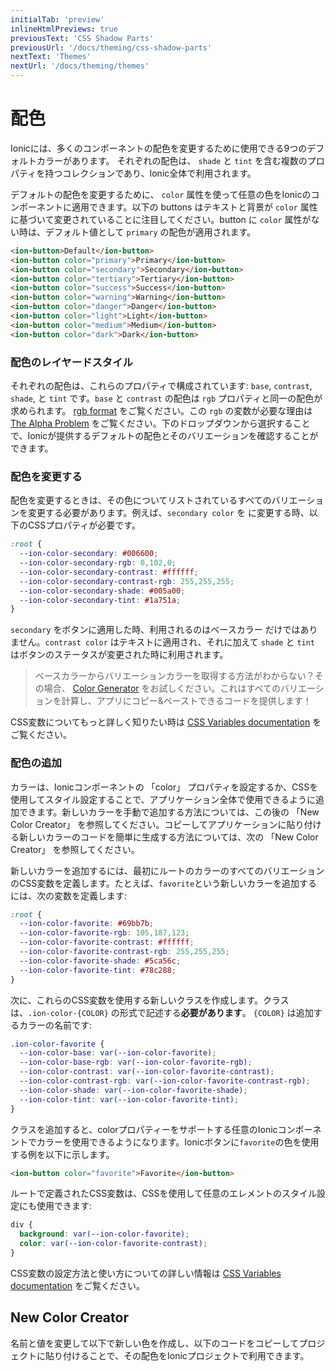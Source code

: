 ```yaml
---
initialTab: 'preview'
inlineHtmlPreviews: true
previousText: 'CSS Shadow Parts'
previousUrl: '/docs/theming/css-shadow-parts'
nextText: 'Themes'
nextUrl: '/docs/theming/themes'
---
```


# 配色

Ionicには、多くのコンポーネントの配色を変更するために使用できる9つのデフォルトカラーがあります。 それぞれの配色は、 `shade` と `tint` を含む複数のプロパティを持つコレクションであり、Ionic全体で利用されます。

デフォルトの配色を変更するために、 `color` 属性を使って任意の色をIonicのコンポーネントに適用できます。以下の buttons はテキストと背景が `color` 属性に基づいて変更されていることに注目してください。button に `color` 属性がない時は、デフォルト値として `primary` の配色が適用されます。

```html
<ion-button>Default</ion-button>
<ion-button color="primary">Primary</ion-button>
<ion-button color="secondary">Secondary</ion-button>
<ion-button color="tertiary">Tertiary</ion-button>
<ion-button color="success">Success</ion-button>
<ion-button color="warning">Warning</ion-button>
<ion-button color="danger">Danger</ion-button>
<ion-button color="light">Light</ion-button>
<ion-button color="medium">Medium</ion-button>
<ion-button color="dark">Dark</ion-button>
```

### 配色のレイヤードスタイル

それぞれの配色は、これらのプロパティで構成されています: `base`, `contrast`, `shade`, と `tint` です。`base` と `contrast` の配色は `rgb` プロパティと同一の配色が求められます。 <a href="https://developer.mozilla.org/en-US/docs/Glossary/RGB" target="_blank">rgb format</a> をご覧ください。この `rgb` の変数が必要な理由は [The Alpha Problem](#the-alpha-problem) をご覧ください。下のドロップダウンから選択することで、Ionicが提供するデフォルトの配色とそのバリエーションを確認することができます。

<layered-colors-select mode="md" no-prerender></layered-colors-select>

### 配色を変更する

配色を変更するときは、その色についてリストされているすべてのバリエーションを変更する必要があります。例えば、`secondary color` を <code-color mode="md" value="#006600"></code-color> に変更する時、以下のCSSプロパティが必要です。

```css
:root {
  --ion-color-secondary: #006600;
  --ion-color-secondary-rgb: 0,102,0;
  --ion-color-secondary-contrast: #ffffff;
  --ion-color-secondary-contrast-rgb: 255,255,255;
  --ion-color-secondary-shade: #005a00;
  --ion-color-secondary-tint: #1a751a;
}
```

`secondary` をボタンに適用した時、利用されるのはベースカラー <code-color mode="md" value="#006600"></code-color> だけではありません。`contrast color` <code-color mode="md" value="#ffffff"></code-color> はテキストに適用され、それに加えて `shade` <code-color mode="md" value="#005a00"></code-color> と `tint` <code-color mode="md" value="#1a751a"></code-color> はボタンのステータスが変更された時に利用されます。

> ベースカラーからバリエーションカラーを取得する方法がわからない？その場合、 [Color Generator](/docs/theming/color-generator) をお試しください。これはすべてのバリエーションを計算し、アプリにコピー&ペーストできるコードを提供します！

CSS変数についてもっと詳しく知りたい時は [CSS Variables documentation](/docs/theming/css-variables) をご覧ください。

### 配色の追加

カラーは、Ionicコンポーネントの 「color」 プロパティを設定するか、CSSを使用してスタイル設定することで、アプリケーション全体で使用できるように追加できます。新しいカラーを手動で追加する方法については、この後の 「New Color Creator」 を参照してください。コピーしてアプリケーションに貼り付ける新しいカラーのコードを簡単に生成する方法については、次の 「New Color Creator」 を参照してください。

新しいカラーを追加するには、最初にルートのカラーのすべてのバリエーションのCSS変数を定義します。たとえば、`favorite`という新しいカラーを追加するには、次の変数を定義します:

```css
:root {
  --ion-color-favorite: #69bb7b;
  --ion-color-favorite-rgb: 105,187,123;
  --ion-color-favorite-contrast: #ffffff;
  --ion-color-favorite-contrast-rgb: 255,255,255;
  --ion-color-favorite-shade: #5ca56c;
  --ion-color-favorite-tint: #78c288;
}
```

次に、これらのCSS変数を使用する新しいクラスを作成します。クラスは、`.ion-color-{COLOR}` の形式で記述する**必要があります**。 `{COLOR}` は追加するカラーの名前です:

```css
.ion-color-favorite {
  --ion-color-base: var(--ion-color-favorite);
  --ion-color-base-rgb: var(--ion-color-favorite-rgb);
  --ion-color-contrast: var(--ion-color-favorite-contrast);
  --ion-color-contrast-rgb: var(--ion-color-favorite-contrast-rgb);
  --ion-color-shade: var(--ion-color-favorite-shade);
  --ion-color-tint: var(--ion-color-favorite-tint);
}
```

クラスを追加すると、colorプロパティーをサポートする任意のIonicコンポーネントでカラーを使用できるようになります。Ionicボタンに`favorite`の色を使用する例を以下に示します。

```html
<ion-button color="favorite">Favorite</ion-button>
```

ルートで定義されたCSS変数は、CSSを使用して任意のエレメントのスタイル設定にも使用できます:

```css
div {
  background: var(--ion-color-favorite);
  color: var(--ion-color-favorite-contrast);
}
```

CSS変数の設定方法と使い方についての詳しい情報は [CSS Variables documentation](/docs/theming/css-variables) をご覧ください。


## New Color Creator

名前と値を変更して以下で新しい色を作成し、以下のコードをコピーしてプロジェクトに貼り付けることで、その配色をIonicプロジェクトで利用できます。

<new-color-generator mode="md" no-prerender></new-color-generator>

